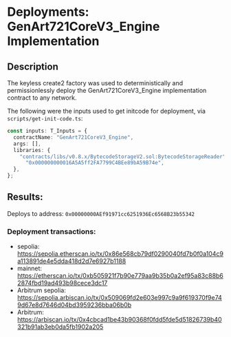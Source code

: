 # Deployments: GenArt721CoreV3_Engine Implementation

## Description

The keyless create2 factory was used to deterministically and permissionlessly deploy the GenArt721CoreV3_Engine implementation contract to any network.

The following were the inputs used to get initcode for deployment, via `scripts/get-init-code.ts`:

```typescript
const inputs: T_Inputs = {
  contractName: "GenArt721CoreV3_Engine",
  args: [],
  libraries: {
    "contracts/libs/v0.8.x/BytecodeStorageV2.sol:BytecodeStorageReader":
      "0x000000000016A5A5ff2FA7799C4BEe89bA59B74e",
  },
};
```

## Results:

Deploys to address: `0x00000000AEf91971cc6251936Ec6568B23b55342`

### Deployment transactions:

- sepolia: https://sepolia.etherscan.io/tx/0x86e568cb79df0290040fd7b0f0a104c9a113891de4e5dda418d2d7e6927b1188
- mainnet: https://etherscan.io/tx/0xb505921f7b90e779aa9b35b0a2ef95a83c88b62874fbd19ad493b98cece3dc17
- Arbitrum sepolia: https://sepolia.arbiscan.io/tx/0x509069fd2e603e997c9a9f619370f9e749d67e8d7646d04bd3959236bba06b0b
- Arbitrum: https://arbiscan.io/tx/0x4cbcad1be43b90368f0fdd5fde5d51826739b40321b91ab3eb0da5fb1902a205

